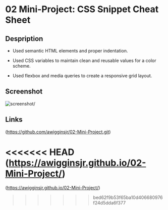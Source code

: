 # 02 Mini-Project: CSS Snippet Cheat Sheet

## Despription 

* Used semantic HTML elements and proper indentation.

* Used CSS variables to maintain clean and reusable values for a color scheme.

* Used flexbox and media queries to create a responsive grid layout.

## Screenshot
<img src=./assets/css/images/02-Mini-Project.png alt=screenshot/>

## Links

(https://github.com/awigginsjr/02-Mini-Project.git)

<<<<<<< HEAD
(https://awigginsjr.github.io/02-Mini-Project/)
=======
(https://awigginsjr.github.io/02-Mini-Project/)
>>>>>>> bed62f9b53f65ba10d406680976f24d5dda6f377
